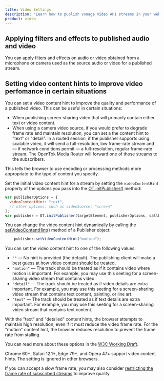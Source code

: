 ```yaml
---
title: Video Settings
description: "Learn how to publish Vonage Video API streams in your web application. Once you have connected to a session, you can send video, audio, and messages by publishing a stream."
product: video
---
```


## Applying filters and effects to published audio and video

You can apply filters and effects on audio or video obtained from a microphone or camera used as the source audio or video for a published stream.

<!-- OPT-TODO: see [this topic](/developer/guides/audio-video/js/#audio-video-filters). -->

## Setting video content hints to improve video perfomance in certain situations

You can set a video content hint to improve the quality and performance of a published video. This can be useful in certain situations:

* When publishing screen-sharing video that will primarily contain either text or video content.
* When using a camera video source, if you would prefer to degrade frame rate and maintain resolution, you can set a the content hint to "text" or "detail". In a routed session, if the publisher supports using scalable video, it will send a full-resolution, low frame-rate stream and — if network conditions permit — a full-resolution, regular frame-rate stream. The OpenTok Media Router will forward one of those streams to the subscribers.

This tells the browser to use encoding or processing methods more appropriate to the type of content you specify.

Set the initial video content hint for a stream by setting the `videoContentHint` property of the options you pass into the [OT.initPublisher()](/sdk/stitch/video-js-reference/OT.html#initPublisher) method:

```js
var publisherOptions = {
  videoContentHint: "text",
  // other options, such as videoSource: "screen"
};
var publisher = OT.initPublisher(targetElement, publisherOptions, callbackFunction);
```    

You can change the video content hint dynamically by calling the [setVideoContentHint()](/sdk/stitch/video-js-reference/Publisher.html#setVideoContentHint) method of a Publisher object:

```js
    publisher.setVideoContentHint("motion");
```

You can set the video content hint to one of the following values:

* `""` — No hint is provided (the default). The publishing client will make a best guess at how video content should be treated.
* `"motion"` — The track should be treated as if it contains video where motion is important. For example, you may use this seeting for a screen-sharing video stream that contains video.
* `"detail"` — The track should be treated as if video details are extra important. For example, you may use this seeting for a screen-sharing video stream that contains text content, painting, or line art.
* `"text"` — The track should be treated as if text details are extra important. For example, you may use this seeting for a screen-sharing video stream that contains text content.

With the "text" and "detailed" content hints, the browser attempts to maintain high resolution, even if it must reduce the video frame rate. For the "motion" content hint, the browser reduces resolution to prevent the frame rate from stalling.

You can read more about these options in the [W3C Working Draft](https://www.w3.org/TR/mst-content-hint/#video-content-hints).

Chrome 60+, Safari 12.1+, Edge 79+, and Opera 47+ support video content hints. The setting is ignored in other browsers.

If you can accept a slow frame rate, you may also consider [restricting the frame rate of subscribed streams](/video/tutorials/subscribe-streams) to improve quality.

<!-- OPT-TODO: ## Other audio and video options

See the developer guide for [Adjusting audio and video](/developer/guides/audio-video/js/#audio-tuning).

## Getting audio and video statistics for a publisher

See [Getting statistics about a publisher's stream](#get_stats). -->
